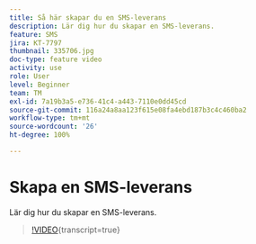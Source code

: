 ```yaml
---
title: Så här skapar du en SMS-leverans
description: Lär dig hur du skapar en SMS-leverans.
feature: SMS
jira: KT-7797
thumbnail: 335706.jpg
doc-type: feature video
activity: use
role: User
level: Beginner
team: TM
exl-id: 7a19b3a5-e736-41c4-a443-7110e0dd45cd
source-git-commit: 116a24a8aa123f615e08fa4ebd187b3c4c460ba2
workflow-type: tm+mt
source-wordcount: '26'
ht-degree: 100%

---
```


# Skapa en SMS-leverans

Lär dig hur du skapar en SMS-leverans.

>[!VIDEO](https://video.tv.adobe.com/v/3441808?quality=12&learn=on&captions=swe){transcript=true}
